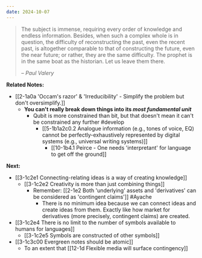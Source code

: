 ```yaml
---
date: 2024-10-07
---
```

> The subject is immense, 
> requiring every order of knowledge and endless information.
> Besides, when such a complex whole is in question, 
> the difficulty of reconstructing the past,
> even the recent past,
> is altogether comparable to that of constructing the future,
> even the near future;
> or rather, they are the same difficulty.
> The prophet is in the same boat as the historian.
> Let us leave them there.
> 
> – *Paul Valery*


**Related Notes:**
- [[2-1a0a 'Occam's razor' & 'Irreducibility' - Simplify the problem but don't oversimplify.]]
	- **You can't really break down things into its *most fundamental unit***
		- Qubit is more constrained than bit, but that doesn't mean it can't be constrained any further #develop 
			- [[5-1b1a2c0.2 Analogue information (e.g., tones of voice, EQ) cannot be perfectly-exhaustively represented by digital systems (e.g., universal writing systems)]]
				- [[10-1b4.1 Peirce - One needs 'interpretant' for language to get off the ground]]

**Next:**
- [[3-1c2e1 Connecting-relating ideas is a way of creating knowledge]]
	- [[3-1c2e2 Creativity is more than just combining things]]
		- Remember: [[2-1e2 Both 'underlying' assets and 'derivatives' can be considered as 'contingent claims']] #Ayache 
			- There is no minimum idea because we can connect ideas and create ideas from them. Exactly like how market for derivatives (more precisely, contingent claims) are created.
- [[3-1c2e4 There is no limit to the number of symbols available to humans for languages]]
	- [[3-1c2e5 Symbols are constructed of other symbols]]
- [[3-1c3c00 Evergreen notes should be atomic]]
	- To an extent that [[12-1d Flexible media will surface contingency]]